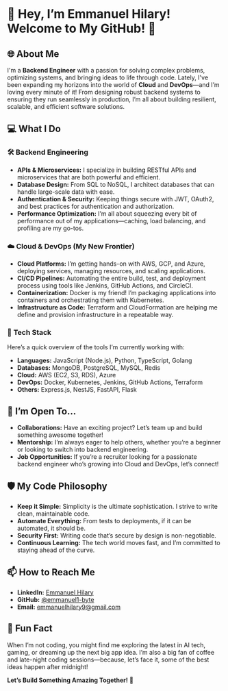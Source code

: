 # 👋 Hey, I’m Emmanuel Hilary! Welcome to My GitHub! 🚀

## 🌐 About Me

I'm a **Backend Engineer** with a passion for solving complex problems, optimizing systems, and bringing ideas to life through code. Lately, I've been expanding my horizons into the world of **Cloud** and **DevOps**—and I’m loving every minute of it! From designing robust backend systems to ensuring they run seamlessly in production, I’m all about building resilient, scalable, and efficient software solutions.

## 💻 What I Do

### 🛠️ **Backend Engineering**
- **APIs & Microservices:** I specialize in building RESTful APIs and microservices that are both powerful and efficient.
- **Database Design:** From SQL to NoSQL, I architect databases that can handle large-scale data with ease.
- **Authentication & Security:** Keeping things secure with JWT, OAuth2, and best practices for authentication and authorization.
- **Performance Optimization:** I’m all about squeezing every bit of performance out of my applications—caching, load balancing, and profiling are my go-tos.

### ☁️ **Cloud & DevOps (My New Frontier)**
- **Cloud Platforms:** I’m getting hands-on with AWS, GCP, and Azure, deploying services, managing resources, and scaling applications.
- **CI/CD Pipelines:** Automating the entire build, test, and deployment process using tools like Jenkins, GitHub Actions, and CircleCI.
- **Containerization:** Docker is my friend! I’m packaging applications into containers and orchestrating them with Kubernetes.
- **Infrastructure as Code:** Terraform and CloudFormation are helping me define and provision infrastructure in a repeatable way.

### 🧰 **Tech Stack**
Here’s a quick overview of the tools I’m currently working with:
- **Languages:** JavaScript (Node.js), Python, TypeScript, Golang
- **Databases:** MongoDB, PostgreSQL, MySQL, Redis
- **Cloud:** AWS (EC2, S3, RDS), Azure
- **DevOps:** Docker, Kubernetes, Jenkins, GitHub Actions, Terraform
- **Others:** Express.js, NestJS, FastAPI, Flask

## 🌱 I’m Open To...
- **Collaborations:** Have an exciting project? Let’s team up and build something awesome together!
- **Mentorship:** I’m always eager to help others, whether you’re a beginner or looking to switch into backend engineering.
- **Job Opportunities:** If you’re a recruiter looking for a passionate backend engineer who’s growing into Cloud and DevOps, let’s connect!

## 🛡️ My Code Philosophy
- **Keep it Simple:** Simplicity is the ultimate sophistication. I strive to write clean, maintainable code.
- **Automate Everything:** From tests to deployments, if it can be automated, it should be.
- **Security First:** Writing code that’s secure by design is non-negotiable.
- **Continuous Learning:** The tech world moves fast, and I’m committed to staying ahead of the curve.

## 📫 How to Reach Me
- **LinkedIn:** [Emmanuel Hilary](https://www.linkedin.com/in/emmanuelhilary)
- **GitHub:** [@emmanuel1-byte](https://github.com/emmanuel1-byte)
- **Email:** emmanuelhilary9@gmail.com

## 🎉 Fun Fact
When I’m not coding, you might find me exploring the latest in AI tech, gaming, or dreaming up the next big app idea. I’m also a big fan of coffee and late-night coding sessions—because, let’s face it, some of the best ideas happen after midnight!

**Let’s Build Something Amazing Together!** 🚀
